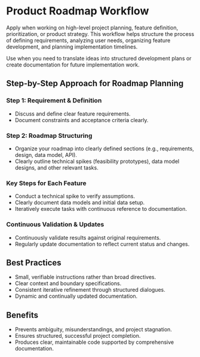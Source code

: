 # Product Roadmap Workflow

Apply when working on high-level project planning, feature definition, prioritization, or product strategy. This workflow helps structure the process of defining requirements, analyzing user needs, organizing feature development, and planning implementation timelines.

Use when you need to translate ideas into structured development plans or create documentation for future implementation work.

## Step-by-Step Approach for Roadmap Planning

### Step 1: Requirement & Definition

- Discuss and define clear feature requirements.
- Document constraints and acceptance criteria clearly.

### Step 2: Roadmap Structuring

- Organize your roadmap into clearly defined sections (e.g., requirements, design, data model, API).
- Clearly outline technical spikes (feasibility prototypes), data model designs, and other relevant tasks.

### Key Steps for Each Feature

- Conduct a technical spike to verify assumptions.
- Clearly document data models and initial data setup.
- Iteratively execute tasks with continuous reference to documentation.

### Continuous Validation & Updates

- Continuously validate results against original requirements.
- Regularly update documentation to reflect current status and changes.

## Best Practices

- Small, verifiable instructions rather than broad directives.
- Clear context and boundary specifications.
- Consistent iterative refinement through structured dialogues.
- Dynamic and continually updated documentation.

## Benefits

- Prevents ambiguity, misunderstandings, and project stagnation.
- Ensures structured, successful project completion.
- Produces clear, maintainable code supported by comprehensive documentation.